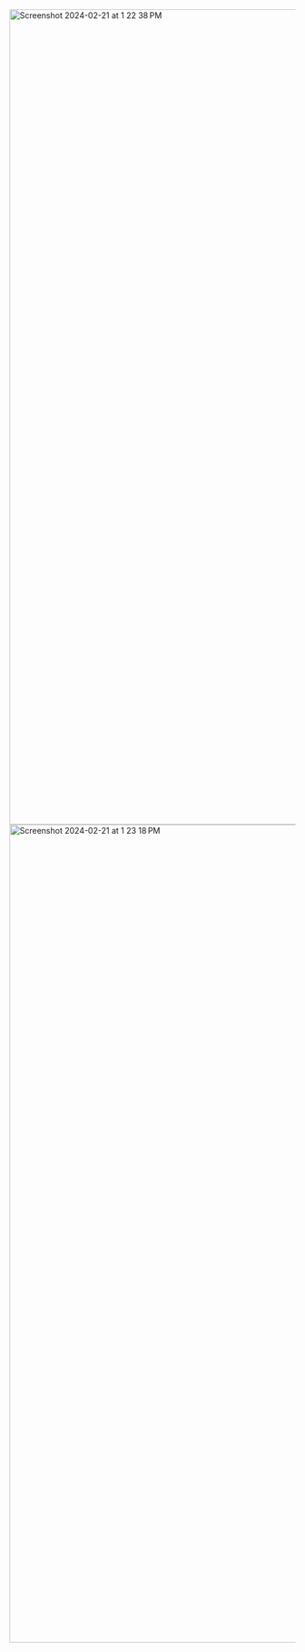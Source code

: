 <img width="1433" alt="Screenshot 2024-02-21 at 1 22 38 PM" src="https://github.com/Zahid-Sarang/google-meet-clone/assets/88975408/bbbb0c50-5503-43ea-9c9a-f603f09b1832">
<img width="1438" alt="Screenshot 2024-02-21 at 1 23 18 PM" src="https://github.com/Zahid-Sarang/google-meet-clone/assets/88975408/1fa7afd4-6a69-4e69-993d-132dab7a698d">
